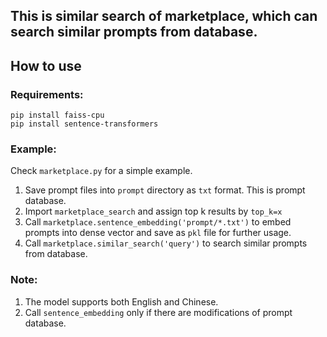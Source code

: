 ## This is similar search of marketplace, which can search similar prompts from database.

## How to use

### Requirements:

```
pip install faiss-cpu
pip install sentence-transformers
```

### Example:

Check `marketplace.py` for a simple example.
1. Save prompt files into `prompt` directory as `txt` format. This is prompt database.
2. Import `marketplace_search` and assign top k results by `top_k=x`
3. Call `marketplace.sentence_embedding('prompt/*.txt')` to embed prompts into dense vector and save as `pkl` file for further usage.
4. Call `marketplace.similar_search('query')` to search similar prompts from database.

### Note:
1. The model supports both English and Chinese.
2. Call `sentence_embedding` only if there are modifications of prompt database.
